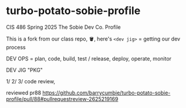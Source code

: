 # turbo-potato-sobie-profile
CIS 486 Spring 2025 The Sobie Dev Co. Profile 

This is a fork from our class repo, 🪣, here's `<dev jig>` = getting our dev process

DEV OPS = plan, code, build, test / release, deploy, operate, monitor

DEV JIG "PKG"

1/ 
2/
3/ code review, 

reviewed pr88 https://github.com/barrycumbie/turbo-potato-sobie-profile/pull/88#pullrequestreview-2625219169
